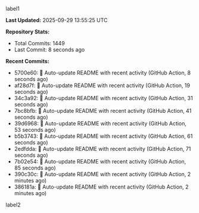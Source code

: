 
label1 
<!-- ACTIVITY_START -->
**Last Updated:** 2025-09-29 13:55:25 UTC

**Repository Stats:**
- Total Commits: 1449
- Last Commit: 8 seconds ago

**Recent Commits:**
- 5700e60: 🤖 Auto-update README with recent activity (GitHub Action, 8 seconds ago)
- af28d7f: 🤖 Auto-update README with recent activity (GitHub Action, 19 seconds ago)
- 34c3a92: 🤖 Auto-update README with recent activity (GitHub Action, 31 seconds ago)
- 7bc8bfb: 🤖 Auto-update README with recent activity (GitHub Action, 41 seconds ago)
- 39d6968: 🤖 Auto-update README with recent activity (GitHub Action, 53 seconds ago)
- b5b3743: 🤖 Auto-update README with recent activity (GitHub Action, 61 seconds ago)
- 2edfdda: 🤖 Auto-update README with recent activity (GitHub Action, 71 seconds ago)
- 7b02e54: 🤖 Auto-update README with recent activity (GitHub Action, 85 seconds ago)
- 390c30c: 🤖 Auto-update README with recent activity (GitHub Action, 2 minutes ago)
- 386181a: 🤖 Auto-update README with recent activity (GitHub Action, 2 minutes ago)
<!-- ACTIVITY_END -->

label2
